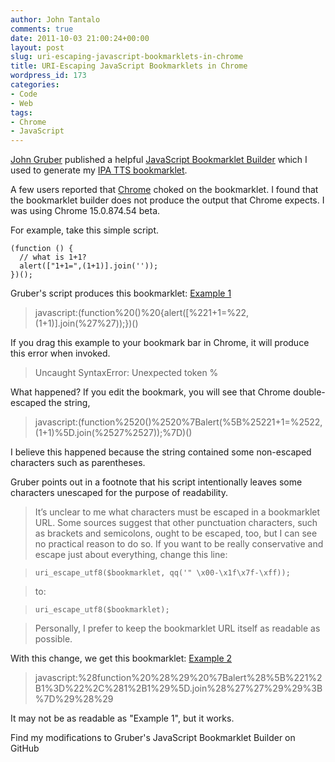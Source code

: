 ```yaml
---
author: John Tantalo
comments: true
date: 2011-10-03 21:00:24+00:00
layout: post
slug: uri-escaping-javascript-bookmarklets-in-chrome
title: URI-Escaping JavaScript Bookmarklets in Chrome
wordpress_id: 173
categories:
- Code
- Web
tags:
- Chrome
- JavaScript
---
```


[John Gruber](http://daringfireball.net/) published a helpful [JavaScript Bookmarklet Builder](http://daringfireball.net/2007/03/javascript_bookmarklet_builder) which I used to generate my [IPA TTS bookmarklet](http://www.johntantalo.com/blog/ipa-tts-bookmarklet).



A few users reported that [Chrome](http://www.google.com/chrome) choked on the bookmarklet. I found that the bookmarklet builder does not produce the output that Chrome expects. I was using Chrome 15.0.874.54 beta.



For example, take this simple script.



    (function () {
      // what is 1+1?
      alert(["1+1=",(1+1)].join(''));
    })();





Gruber's script produces this bookmarklet: [Example 1](javascript:(function%20()%20{alert([%221+1=%22,(1+1)].join(%27%27));})())



> javascript:(function%20()%20{alert([%221+1=%22,(1+1)].join(%27%27));})()




If you drag this example to your bookmark bar in Chrome, it will produce this error when invoked.





> Uncaught SyntaxError: Unexpected token %




What happened? If you edit the bookmark, you will see that Chrome double-escaped the string,



> javascript:(function%2520()%2520%7Balert(%5B%25221+1=%2522,(1+1)%5D.join(%2527%2527));%7D)()




I believe this happened because the string contained some non-escaped characters such as parentheses.



Gruber points out in a footnote that his script intentionally leaves some characters unescaped for the purpose of readability.



> 

> 
> It’s unclear to me what characters must be escaped in a bookmarklet URL. Some sources suggest that other punctuation characters, such as brackets and semicolons, ought to be escaped, too, but I can see no practical reason to do so. If you want to be really conservative and escape just about everything, change this line:


> 
> `uri_escape_utf8($bookmarklet, qq('" \x00-\x1f\x7f-\xff));`

> 
> to:


> 
> `uri_escape_utf8($bookmarklet);`

> 
> Personally, I prefer to keep the bookmarklet URL itself as readable as possible.






With this change, we get this bookmarklet: [Example 2](javascript:%28function%20%28%29%20%7Balert%28%5B%221%2B1%3D%22%2C%281%2B1%29%5D.join%28%27%27%29%29%3B%7D%29%28%29)



> javascript:%28function%20%28%29%20%7Balert%28%5B%221%2B1%3D%22%2C%281%2B1%29%5D.join%28%27%27%29%29%3B%7D%29%28%29




It may not be as readable as "Example 1", but it works.



Find my modifications to Gruber's JavaScript Bookmarklet Builder on GitHub

